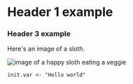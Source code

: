# Header 1 example

### Header 3 example

Here's an image of a sloth. 

![image of a happy sloth eating a veggie](https://i.pinimg.com/736x/01/a4/60/01a460ea6f3c942d0180705137fb697e.jpg)

```{r}
init.var <- "Hello world"
```
